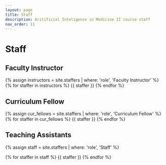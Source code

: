 ```yaml
---
layout: page
title: Staff
description: Aritificial Inteligence in Medicine II course staff
nav_order: 11
---
```


# Staff

## Faculty Instructor

{% assign instructors = site.staffers | where: 'role', 'Faculty Instructor' %}
{% for staffer in instructors %}
{{ staffer }}
{% endfor %}

## Curriculum Fellow

{% assign cur_fellows = site.staffers | where: 'role', 'Curriculum Fellow' %}
{% for staffer in cur_fellows %}
{{ staffer }}
{% endfor %}

## Teaching Assistants

{% assign staff = site.staffers | where: 'role', 'Staff' %}
<div class="role">
  {% for staffer in staff %}
  {{ staffer }}
  {% endfor %}
</div>